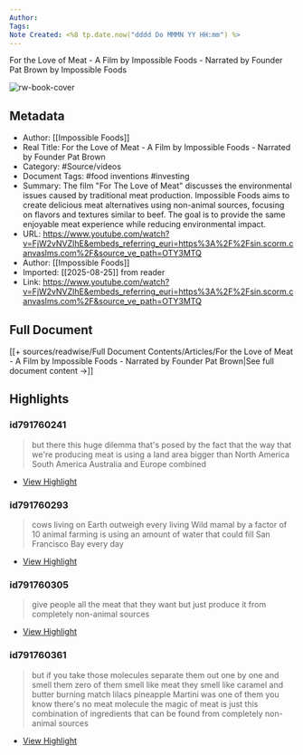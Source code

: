 ```yaml
---
Author: 
Tags:
Note Created: <%8 tp.date.now("dddd Do MMMN YY HH:mm") %>
---
```

For the Love of Meat - A Film by Impossible Foods - Narrated by Founder Pat Brown by Impossible Foods

![rw-book-cover](https://i.ytimg.com/vi/FjW2vNVZIhE/maxresdefault.jpg)

## Metadata
- Author: [[Impossible Foods]]
- Real Title: For the Love of Meat - A Film by Impossible Foods - Narrated by Founder Pat Brown
- Category: #Source/videos
- Document Tags:  #food inventions  #investing 
- Summary: The film "For The Love of Meat" discusses the environmental issues caused by traditional meat production. Impossible Foods aims to create delicious meat alternatives using non-animal sources, focusing on flavors and textures similar to beef. The goal is to provide the same enjoyable meat experience while reducing environmental impact.
- URL: https://www.youtube.com/watch?v=FjW2vNVZIhE&embeds_referring_euri=https%3A%2F%2Fsin.scorm.canvaslms.com%2F&source_ve_path=OTY3MTQ
- Author: [[Impossible Foods]]
- Imported: [[2025-08-25]] from reader
- Link: https://www.youtube.com/watch?v=FjW2vNVZIhE&embeds_referring_euri=https%3A%2F%2Fsin.scorm.canvaslms.com%2F&source_ve_path=OTY3MTQ

## Full Document
[[+ sources/readwise/Full Document Contents/Articles/For the Love of Meat - A Film by Impossible Foods - Narrated by Founder Pat Brown|See full document content →]]

## Highlights
### id791760241

> but there this huge dilemma that's posed by the fact that the way that we're producing meat is using a land area bigger than North America South America Australia and Europe
> combined

 * [View Highlight](https://read.readwise.io/read/01j8wjnjtwk7hajs06pvfd6akx)
### id791760293

> cows living on Earth outweigh every living Wild mamal by a factor of 10 animal farming is using an amount of water that could fill San Francisco Bay every day

 * [View Highlight](https://read.readwise.io/read/01j8wjp0mdd9hc3cv3dfeqz5d5)
### id791760305

> give people all the meat that they want but just produce it from completely non-animal sources

 * [View Highlight](https://read.readwise.io/read/01j8wjpeqthnw2prbv97dk0f54)
### id791760361

> but if you take those molecules separate them out one by one and smell them zero of them smell like meat they smell like caramel and butter burning match lilacs pineapple Martini was one of them you know there's no meat
> molecule the magic of meat is just this combination of ingredients that can be found from completely non-animal sources

 * [View Highlight](https://read.readwise.io/read/01j8wjqbvab2t3050q7tcnw4hy)
